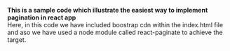 **This is a sample code which illustrate the easiest way to implement pagination in react app**
<br>
Here, in this code we have included boostrap cdn within the index.html file and aso we have used a node module called react-paginate to achieve the target.